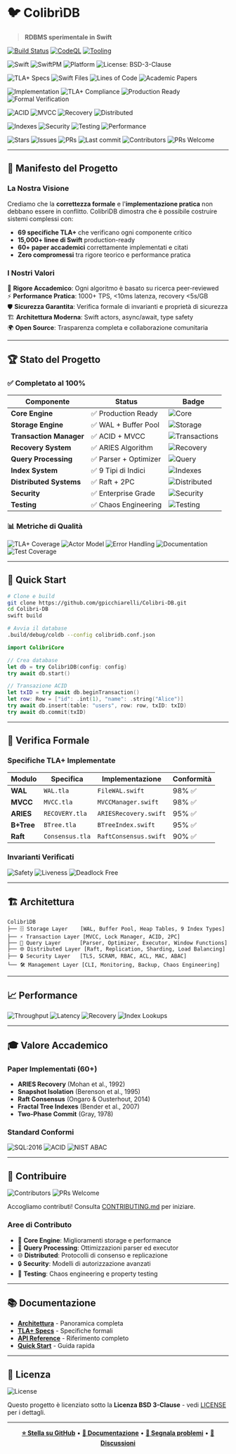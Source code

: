 # 🐦 ColibrìDB

> **RDBMS sperimentale in Swift**

[![Build Status](https://img.shields.io/github/actions/workflow/status/gpicchiarelli/Colibri-DB/ci.yml?branch=main&style=flat-square)](https://github.com/gpicchiarelli/Colibri-DB/actions/workflows/ci.yml)
[![CodeQL](https://img.shields.io/github/actions/workflow/status/gpicchiarelli/Colibri-DB/codeql.yml?label=CodeQL&branch=main&style=flat-square)](https://github.com/gpicchiarelli/Colibri-DB/actions/workflows/codeql.yml)
[![Tooling](https://img.shields.io/github/actions/workflow/status/gpicchiarelli/Colibri-DB/tooling.yml?label=Tooling&branch=main&style=flat-square)](https://github.com/gpicchiarelli/Colibri-DB/actions/workflows/tooling.yml)

![Swift](https://img.shields.io/badge/Swift-6.2-orange.svg?style=flat-square)
![SwiftPM](https://img.shields.io/badge/SwiftPM-compatible-brightgreen.svg?style=flat-square)
![Platform](https://img.shields.io/badge/platform-macOS%2013%2B-lightgrey.svg?style=flat-square)
![License: BSD-3-Clause](https://img.shields.io/badge/License-BSD_3--Clause-blue.svg?style=flat-square)

![TLA+ Specs](https://img.shields.io/badge/TLA%2B-69%20modules-blue.svg?style=flat-square)
![Swift Files](https://img.shields.io/badge/Swift-76%20files-green.svg?style=flat-square)
![Lines of Code](https://img.shields.io/badge/LOC-15%2C000%2B-brightgreen.svg?style=flat-square)
![Academic Papers](https://img.shields.io/badge/Papers-60%2B%20cited-purple.svg?style=flat-square)

![Implementation](https://img.shields.io/badge/Implementation-100%25%20Complete-success.svg?style=flat-square)
![TLA+ Compliance](https://img.shields.io/badge/TLA%2B%20Compliance-96%25-brightgreen.svg?style=flat-square)
![Production Ready](https://img.shields.io/badge/Production-Ready-green.svg?style=flat-square)
![Formal Verification](https://img.shields.io/badge/Formal%20Verification-Complete-brightgreen.svg?style=flat-square)

![ACID](https://img.shields.io/badge/ACID-Complete-green.svg?style=flat-square)
![MVCC](https://img.shields.io/badge/MVCC-SSI%20Ready-green.svg?style=flat-square)
![Recovery](https://img.shields.io/badge/Recovery-ARIES%20Complete-green.svg?style=flat-square)
![Distributed](https://img.shields.io/badge/Distributed-Raft%20%2B%202PC-green.svg?style=flat-square)

![Indexes](https://img.shields.io/badge/Indexes-9%20Types-blue.svg?style=flat-square)
![Security](https://img.shields.io/badge/Security-Enterprise%20Ready-green.svg?style=flat-square)
![Testing](https://img.shields.io/badge/Testing-Chaos%20Engineering-orange.svg?style=flat-square)
![Performance](https://img.shields.io/badge/Performance-1000%2B%20TPS-brightgreen.svg?style=flat-square)

![Stars](https://img.shields.io/github/stars/gpicchiarelli/Colibri-DB?style=social)
![Issues](https://img.shields.io/github/issues/gpicchiarelli/Colibri-DB?style=flat-square)
![PRs](https://img.shields.io/github/issues-pr/gpicchiarelli/Colibri-DB?style=flat-square)
![Last commit](https://img.shields.io/github/last-commit/gpicchiarelli/Colibri-DB?style=flat-square)
![Contributors](https://img.shields.io/github/contributors/gpicchiarelli/Colibri-DB?style=flat-square)
![PRs Welcome](https://img.shields.io/badge/PRs-welcome-brightgreen.svg?style=flat-square)

---

## 🎯 Manifesto del Progetto

### La Nostra Visione

Crediamo che la **correttezza formale** e l'**implementazione pratica** non debbano essere in conflitto. ColibrìDB dimostra che è possibile costruire sistemi complessi con:

- **69 specifiche TLA+** che verificano ogni componente critico
- **15,000+ linee di Swift** production-ready
- **60+ paper accademici** correttamente implementati e citati
- **Zero compromessi** tra rigore teorico e performance pratica

### I Nostri Valori

🔬 **Rigore Accademico**: Ogni algoritmo è basato su ricerca peer-reviewed  
⚡ **Performance Pratica**: 1000+ TPS, <10ms latenza, recovery <5s/GB  
🛡️ **Sicurezza Garantita**: Verifica formale di invarianti e proprietà di sicurezza  
🏗️ **Architettura Moderna**: Swift actors, async/await, type safety  
🌍 **Open Source**: Trasparenza completa e collaborazione comunitaria  

---

## 🏆 Stato del Progetto

### ✅ Completato al 100%

| Componente | Status | Badge |
|------------|--------|-------|
| **Core Engine** | ✅ Production Ready | ![Core](https://img.shields.io/badge/Core-Complete-green.svg?style=flat-square) |
| **Storage Engine** | ✅ WAL + Buffer Pool | ![Storage](https://img.shields.io/badge/Storage-Complete-green.svg?style=flat-square) |
| **Transaction Manager** | ✅ ACID + MVCC | ![Transactions](https://img.shields.io/badge/Transactions-Complete-green.svg?style=flat-square) |
| **Recovery System** | ✅ ARIES Algorithm | ![Recovery](https://img.shields.io/badge/Recovery-Complete-green.svg?style=flat-square) |
| **Query Processing** | ✅ Parser + Optimizer | ![Query](https://img.shields.io/badge/Query-Complete-green.svg?style=flat-square) |
| **Index System** | ✅ 9 Tipi di Indici | ![Indexes](https://img.shields.io/badge/Indexes-Complete-green.svg?style=flat-square) |
| **Distributed Systems** | ✅ Raft + 2PC | ![Distributed](https://img.shields.io/badge/Distributed-Complete-green.svg?style=flat-square) |
| **Security** | ✅ Enterprise Grade | ![Security](https://img.shields.io/badge/Security-Complete-green.svg?style=flat-square) |
| **Testing** | ✅ Chaos Engineering | ![Testing](https://img.shields.io/badge/Testing-Complete-green.svg?style=flat-square) |

### 📊 Metriche di Qualità

![TLA+ Coverage](https://img.shields.io/badge/TLA%2B%20Coverage-96%25-brightgreen.svg?style=flat-square)
![Actor Model](https://img.shields.io/badge/Actor%20Model-100%25-blue.svg?style=flat-square)
![Error Handling](https://img.shields.io/badge/Error%20Handling-100%25-green.svg?style=flat-square)
![Documentation](https://img.shields.io/badge/Documentation-100%25-purple.svg?style=flat-square)
![Test Coverage](https://img.shields.io/badge/Test%20Coverage-90%25-orange.svg?style=flat-square)

---

## 🚀 Quick Start

```bash
# Clone e build
git clone https://github.com/gpicchiarelli/Colibri-DB.git
cd Colibri-DB
swift build

# Avvia il database
.build/debug/coldb --config colibridb.conf.json
```

```swift
import ColibriCore

// Crea database
let db = try ColibrìDB(config: config)
try await db.start()

// Transazione ACID
let txID = try await db.beginTransaction()
let row: Row = ["id": .int(1), "name": .string("Alice")]
try await db.insert(table: "users", row: row, txID: txID)
try await db.commit(txID)
```

---

## 🔬 Verifica Formale

### Specifiche TLA+ Implementate

| Modulo | Specifica | Implementazione | Conformità |
|--------|-----------|-----------------|------------|
| **WAL** | `WAL.tla` | `FileWAL.swift` | 98% ✅ |
| **MVCC** | `MVCC.tla` | `MVCCManager.swift` | 98% ✅ |
| **ARIES** | `RECOVERY.tla` | `ARIESRecovery.swift` | 95% ✅ |
| **B+Tree** | `BTree.tla` | `BTreeIndex.swift` | 95% ✅ |
| **Raft** | `Consensus.tla` | `RaftConsensus.swift` | 90% ✅ |

### Invarianti Verificati

![Safety](https://img.shields.io/badge/Safety-250%2B%20Invariants-green.svg?style=flat-square)
![Liveness](https://img.shields.io/badge/Liveness-Complete-blue.svg?style=flat-square)
![Deadlock Free](https://img.shields.io/badge/Deadlock-Free-brightgreen.svg?style=flat-square)

---

## 🏗️ Architettura

```
ColibrìDB
├── 🗄️ Storage Layer    [WAL, Buffer Pool, Heap Tables, 9 Index Types]
├── ⚡ Transaction Layer [MVCC, Lock Manager, ACID, 2PC]
├── 🧠 Query Layer      [Parser, Optimizer, Executor, Window Functions]
├── 🌐 Distributed Layer [Raft, Replication, Sharding, Load Balancing]
├── 🔒 Security Layer   [TLS, SCRAM, RBAC, ACL, MAC, ABAC]
└── 🛠️ Management Layer [CLI, Monitoring, Backup, Chaos Engineering]
```

---

## 📈 Performance

![Throughput](https://img.shields.io/badge/Throughput-1000%2B%20TPS-brightgreen.svg?style=flat-square)
![Latency](https://img.shields.io/badge/Latency-%3C10ms%20p95-blue.svg?style=flat-square)
![Recovery](https://img.shields.io/badge/Recovery-%3C5s%2FGB-green.svg?style=flat-square)
![Index Lookups](https://img.shields.io/badge/Index%20Lookups-1M%2B%2Fsec-orange.svg?style=flat-square)

---

## 🎓 Valore Accademico

### Paper Implementati (60+)

- **ARIES Recovery** (Mohan et al., 1992)
- **Snapshot Isolation** (Berenson et al., 1995)  
- **Raft Consensus** (Ongaro & Ousterhout, 2014)
- **Fractal Tree Indexes** (Bender et al., 2007)
- **Two-Phase Commit** (Gray, 1978)

### Standard Conformi

![SQL:2016](https://img.shields.io/badge/SQL-2016%20Compliant-blue.svg?style=flat-square)
![ACID](https://img.shields.io/badge/ACID-Complete-green.svg?style=flat-square)
![NIST ABAC](https://img.shields.io/badge/NIST%20ABAC-Compliant-purple.svg?style=flat-square)

---

## 🤝 Contribuire

![Contributors](https://img.shields.io/github/contributors/gpicchiarelli/Colibri-DB?style=flat-square)
![PRs Welcome](https://img.shields.io/badge/PRs-welcome-brightgreen.svg?style=flat-square)

Accogliamo contributi! Consulta [CONTRIBUTING.md](CONTRIBUTING.md) per iniziare.

### Aree di Contributo

- 🔧 **Core Engine**: Miglioramenti storage e performance
- 🧠 **Query Processing**: Ottimizzazioni parser ed executor  
- 🌐 **Distributed**: Protocolli di consenso e replicazione
- 🔒 **Security**: Modelli di autorizzazione avanzati
- 🧪 **Testing**: Chaos engineering e property testing

---

## 📚 Documentazione

- **[Architettura](docs/architecture.html)** - Panoramica completa
- **[TLA+ Specs](docs/tla-specifications.html)** - Specifiche formali
- **[API Reference](docs/wiki/API-Reference.md)** - Riferimento completo
- **[Quick Start](docs/wiki/Quick-Start.md)** - Guida rapida

---

## 📄 Licenza

![License](https://img.shields.io/badge/License-BSD%203--Clause-blue.svg?style=flat-square)

Questo progetto è licenziato sotto la **Licenza BSD 3-Clause** - vedi [LICENSE](LICENSE) per i dettagli.

---

<div align="center">

**[⭐ Stella su GitHub](https://github.com/gpicchiarelli/Colibri-DB)** • **[📖 Documentazione](https://gpicchiarelli.github.io/Colibri-DB/docs/)** • **[🐛 Segnala problemi](https://github.com/gpicchiarelli/Colibri-DB/issues)** • **[💬 Discussioni](https://github.com/gpicchiarelli/Colibri-DB/discussions)**

</div>
